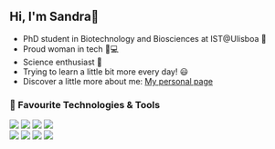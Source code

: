 ## Hi, I'm Sandra👋

- PhD student in Biotechnology and Biosciences at IST@Ulisboa 🔭
- Proud woman in tech  :woman::computer:
- Science enthusiast  :page_with_curl:
- Trying to learn a little bit more every day! :smiley:
- Discover a little more about me: [My personal page](https://sandragodinhosilva.netlify.app/)


### 🔧 Favourite Technologies & Tools
![](https://img.shields.io/badge/OS-Linux-informational?style=flat&logo=linux&logoColor=white&color=2bbc8a)
![](https://img.shields.io/badge/Code-Python-informational?style=flat&logo=python&logoColor=white&color=2bbc8a)
![](https://img.shields.io/badge/Code-R-informational?style=flat&logo=R&logoColor=white&color=2bbc8a)
![](https://img.shields.io/badge/Shell-Bash-informational?style=flat&logo=gnu-bash&logoColor=white&color=2bbc8a) \
![](https://img.shields.io/badge/Tool-Github-informational?style=flat&logo=github&logoColor=white&color=2bbc8a)
![](https://img.shields.io/badge/Tool-Snakemake-informational?style=flat&logo=snakemake&logoColor=white&color=2bbc8a)
![](https://img.shields.io/badge/Tool-Jekyll-informational?style=flat&logo=jekyll&logoColor=white&color=2bbc8a)
![](https://img.shields.io/badge/Tool-Netlify-informational?style=flat&logo=netlify&logoColor=white&color=2bbc8a)


<!--
**sandragodinhosilva/sandragodinhosilva** is a ✨ _special_ ✨ repository because its `README.md` (this file) appears on your GitHub profile.
